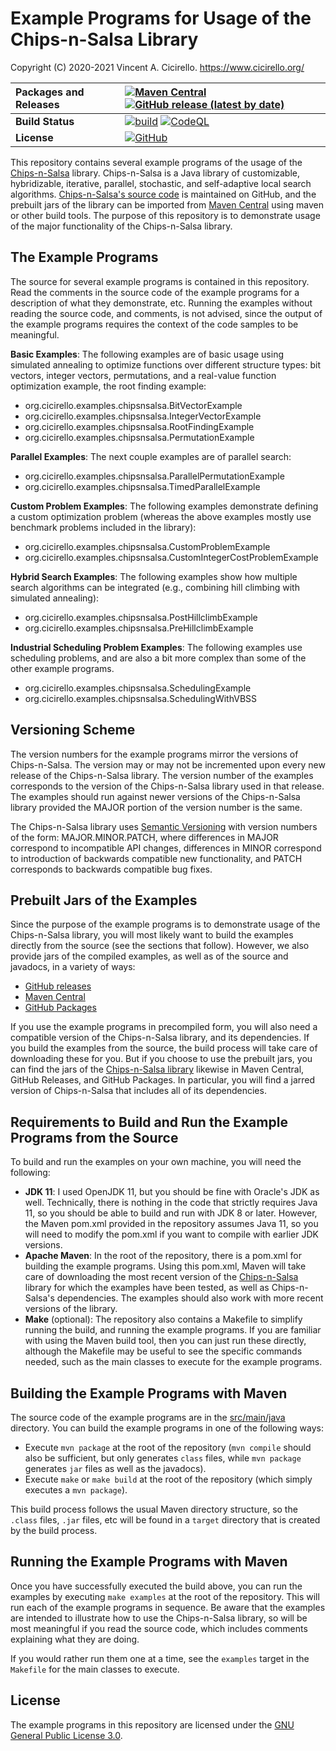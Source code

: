 # Example Programs for Usage of the Chips-n-Salsa Library

Copyright (C) 2020-2021 Vincent A. Cicirello. https://www.cicirello.org/

| __Packages and Releases__ | [![Maven Central](https://img.shields.io/maven-central/v/org.cicirello/chips-n-salsa-examples.svg?label=Maven%20Central&logo=apachemaven)](https://search.maven.org/artifact/org.cicirello/chips-n-salsa-examples) [![GitHub release (latest by date)](https://img.shields.io/github/v/release/cicirello/chips-n-salsa-examples?logo=GitHub)](https://github.com/cicirello/chips-n-salsa-examples/releases) |
| :--- | :--- |
| __Build Status__ | [![build](https://github.com/cicirello/chips-n-salsa-examples/workflows/build/badge.svg)](https://github.com/cicirello/chips-n-salsa-examples/actions/workflows/build.yml) [![CodeQL](https://github.com/cicirello/chips-n-salsa-examples/actions/workflows/codeql-analysis.yml/badge.svg)](https://github.com/cicirello/chips-n-salsa-examples/actions/workflows/codeql-analysis.yml) |
| __License__ | [![GitHub](https://img.shields.io/github/license/cicirello/chips-n-salsa-examples)](https://github.com/cicirello/chips-n-salsa-examples/blob/main/LICENSE) |

This repository contains several example programs of the usage of the [Chips-n-Salsa](https://chips-n-salsa.cicirello.org) 
library. Chips-n-Salsa is a Java library of customizable, hybridizable, iterative, parallel, stochastic, and self-adaptive 
local search algorithms. [Chips-n-Salsa's source code](https://github.com/cicirello/Chips-n-Salsa) is maintained on GitHub,
and the prebuilt jars of the library can be imported from [Maven Central](https://search.maven.org/artifact/org.cicirello/chips-n-salsa) 
using maven or other build tools. The purpose of this repository is to demonstrate usage of the major functionality of the
Chips-n-Salsa library.

## The Example Programs

The source for several example programs is contained in this repository.
Read the comments in the source code of the example programs 
for a description of what they demonstrate, etc. Running the 
examples without reading the source code, and comments, 
is not advised, since the output of the example programs 
requires the context of the code samples to be meaningful.

__Basic Examples__: The following 
examples are of basic usage using simulated annealing to optimize
functions over different structure types: bit vectors, integer vectors,
permutations, and a real-value function optimization example, the root finding 
example:
* org.cicirello.examples.chipsnsalsa.BitVectorExample
* org.cicirello.examples.chipsnsalsa.IntegerVectorExample
* org.cicirello.examples.chipsnsalsa.RootFindingExample
* org.cicirello.examples.chipsnsalsa.PermutationExample

__Parallel Examples__: The next couple examples are of parallel search:
* org.cicirello.examples.chipsnsalsa.ParallelPermutationExample
* org.cicirello.examples.chipsnsalsa.TimedParallelExample

__Custom Problem Examples__: The following examples demonstrate defining a custom optimization
problem (whereas the above examples mostly use benchmark problems
included in the library):
* org.cicirello.examples.chipsnsalsa.CustomProblemExample
* org.cicirello.examples.chipsnsalsa.CustomIntegerCostProblemExample

__Hybrid Search Examples__: The following examples show how multiple search algorithms can be
integrated (e.g., combining hill climbing with simulated annealing):
* org.cicirello.examples.chipsnsalsa.PostHillclimbExample
* org.cicirello.examples.chipsnsalsa.PreHillclimbExample

__Industrial Scheduling Problem Examples__: The following examples use scheduling 
problems, and are also a bit more complex than some of the other example programs.
* org.cicirello.examples.chipsnsalsa.SchedulingExample
* org.cicirello.examples.chipsnsalsa.SchedulingWithVBSS


## Versioning Scheme

The version numbers for the example programs mirror the versions of
Chips-n-Salsa. The version may or may not be incremented upon every new release
of the Chips-n-Salsa library. The version number of the examples corresponds
to the version of the Chips-n-Salsa library used in that release.
The examples should run against newer versions of the Chips-n-Salsa library
provided the MAJOR portion of the version number is the same.  

The Chips-n-Salsa library uses [Semantic Versioning](https://semver.org/) with 
version numbers of the form: MAJOR.MINOR.PATCH, where differences 
in MAJOR correspond to incompatible API changes, differences in MINOR 
correspond to introduction of backwards compatible new functionality, 
and PATCH corresponds to backwards compatible bug fixes.

## Prebuilt Jars of the Examples

Since the purpose of the example programs is to demonstrate usage of the
Chips-n-Salsa library, you will most likely want to build the examples
directly from the source (see the sections that follow).  However, we
also provide jars of the compiled examples, as well as of the source and javadocs, 
in a variety of ways:
* [GitHub releases](https://github.com/cicirello/chips-n-salsa-examples/releases)
* [Maven Central](https://search.maven.org/artifact/org.cicirello/chips-n-salsa-examples)
* [GitHub Packages](https://github.com/cicirello?tab=packages&repo_name=chips-n-salsa-examples)

If you use the example programs in precompiled form, you will also need
a compatible version of the Chips-n-Salsa library, and its dependencies. If you
build the examples from the source, the build process will take care of downloading these
for you. But if you choose to use the prebuilt jars, you can find the jars
of the [Chips-n-Salsa library](https://github.com/cicirello/Chips-n-Salsa) 
likewise in Maven Central, GitHub Releases, and GitHub Packages.  In particular,
you will find a jarred version of Chips-n-Salsa that includes all of its dependencies.

## Requirements to Build and Run the Example Programs from the Source

To build and run the examples on your own machine, you will need the following:
* __JDK 11__: I used OpenJDK 11, but you should be fine with Oracle's JDK as well. Technically, there is nothing in the code that strictly requires Java 11, so you should be able to build and run with JDK 8 or later. However, the Maven pom.xml provided in the repository assumes Java 11, so you will need to modify the pom.xml if you want to compile with earlier JDK versions. 
* __Apache Maven__: In the root of the repository, there is a pom.xml for building the example programs. Using this pom.xml, Maven will take care of downloading the most recent version of the [Chips-n-Salsa](https://chips-n-salsa.cicirello.org/) library for which the examples have been tested, as well as Chips-n-Salsa's dependencies. The examples should also work with more recent versions of the library.
* __Make__ (optional): The repository also contains a Makefile to simplify running the build, and running the example programs. If you are familiar with using the Maven build tool, then you can just run these directly, although the Makefile may be useful to see the specific commands needed, such as the main classes to execute for the example programs.

## Building the Example Programs with Maven

The source code of the example programs are
in the [src/main/java](src/main/java) directory.  You can build the example 
programs in one of the following ways:
* Execute `mvn package` at the root of the repository (`mvn compile` should also be sufficient, but only generates `class` files, while `mvn package` generates `jar` files as well as the javadocs).
* Execute `make` or `make build` at the root of the repository (which simply executes a `mvn package`). 

This build process follows the usual Maven directory structure, so 
the `.class` files, `.jar` files, etc will be found in a `target` 
directory that is created by the build process.

## Running the Example Programs with Maven

Once you have successfully executed the build above, you can run the 
examples by executing `make examples` at the root of the 
repository. This will run each of the example programs in sequence.
Be aware that the examples are intended to illustrate how to use
the Chips-n-Salsa library, so will be most meaningful if you read the
source code, which includes comments explaining what they are doing.

If you would rather run them one at a time, see the `examples` target
in the `Makefile` for the main classes to execute.

## License

The example programs in this repository are licensed under 
the [GNU General Public License 3.0](https://www.gnu.org/licenses/gpl-3.0.en.html).
